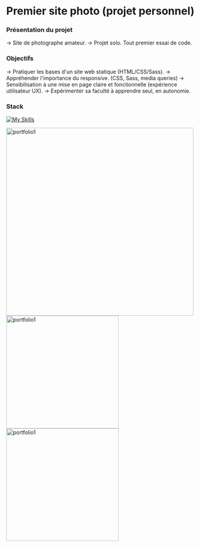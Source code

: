 # Premier site photo (projet personnel)



### Présentation du projet

-> Site de photographe amateur.
-> Projet solo. Tout premier essai de code.

### Objectifs

-> Pratiquer les bases d'un site web statique (HTML/CSS/Sass).
-> Appréhender l'importance du responsive. (CSS, Sass, media queries)
-> Sensibilisation à une mise en page claire et fonctionnelle (expérience utilisateur UX).
-> Expérimenter sa faculté à apprendre seul, en autonomie.

### Stack

[![My Skills](https://skillicons.dev/icons?i=html,sass,github,git,vscode)](https://skillicons.dev)

  
<img src="https://github.com/PierreMerlaud/Premier-site-photo/assets/114992735/c41fe7c8-d219-4490-9945-bc03351906fd" alt="portfolio1" width="500" style="margin: auto;">
<img src="https://github.com/PierreMerlaud/Premier-site-photo/assets/114992735/69a2f997-1d8e-4c1a-b8ae-326cb9b2af05" alt="portfolio1" width="300" style="margin: auto;">
<img src="https://github.com/PierreMerlaud/Premier-site-photo/assets/114992735/a113c773-e20c-46f7-aebd-e670c0d84d3d" alt="portfolio1" width="300" style="margin: auto;">
